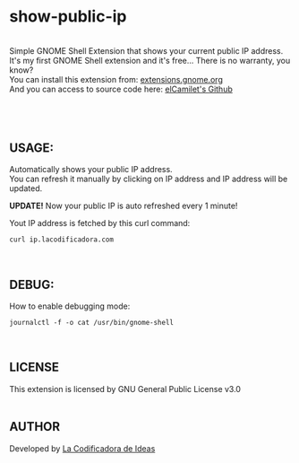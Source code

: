 # show-public-ip
\
Simple GNOME Shell Extension that shows your current public IP address.  
It's my first GNOME Shell extension and it's free... There is no warranty, you know?  
You can install this extension from: [extensions.gnome.org](https://extensions.gnome.org/extension/6087/show-current-public-ip/)  
And you can access to source code here: [elCamilet's Github](https://github.com/elcamilet/show-ip-gnome-shell-extension)
## &nbsp;
## USAGE:
Automatically shows your public IP address.  
You can refresh it manually by clicking on IP address and IP address will be updated.

**UPDATE!** Now your public IP is auto refreshed every 1 minute!

Yout IP address is fetched by this curl command:
```
curl ip.lacodificadora.com
```
&nbsp;
## DEBUG:
How to enable debugging mode:  
```
journalctl -f -o cat /usr/bin/gnome-shell
```
&nbsp;
## LICENSE
This extension is licensed by GNU General Public License v3.0  
&nbsp;
## AUTHOR
Developed by [La Codificadora de Ideas](https://lacodificadora.com)
